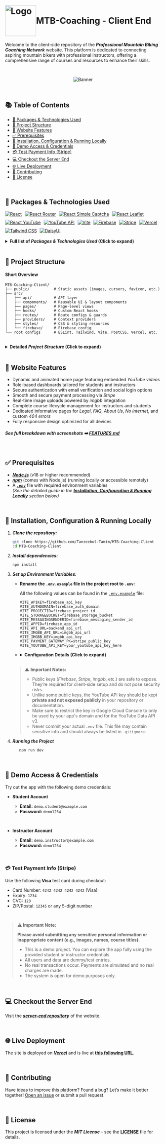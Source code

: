 <h1 style="display: flex; align-items: center;">
    <img src="./documentation/logo.png" alt="Logo" width="100"/>
    <span>MTB-Coaching - Client End</span>
</h1>

Welcome to the client-side repository of the **_Professional Mountain Biking Coaching Network_** website. This platform is dedicated to connecting aspiring mountain bikers with professional instructors, offering a comprehensive range of courses and resources to enhance their skills.

<br>

<p align="center">
   <img src="documentation/doc_banner.png" alt="Banner" />
</p>

<br>

## 📚 Table of Contents

-   [🧰 Packages & Technologies Used](#-packages--technologies-used)
-   [📁 Project Structure](#-project-structure)
-   [🚀 Website Features](#-website-features)
-   [✅ Prerequisites](#-prerequisites)
-   [🔧 Installation, Configuration & Running Locally](#-installation-configuration--running-locally)
-   [🔑 Demo Access & Credentials](#-demo-access--credentials)
-   [💳 Test Payment Info (Stripe)](#-test-payment-info-stripe)
-   [💻 Checkout the Server End](#-checkout-the-server-end)
-   [🌐 Live Deployment](#-live-deployment)
-   [🤝 Contributing](#-contributing)
-   [📄 License](#-license)

<br>

## 🧰 Packages & Technologies Used

<div style="display: flex; gap: 10px; flex-wrap: wrap;">  
   <a href="https://reactjs.org/" target="_blank" rel="noopener noreferrer">
      <img src="https://img.shields.io/badge/React-20232A?style=for-the-badge&logo=react&logoColor=61DAFB" alt="React" />
   </a>

   <a href="https://reactrouter.com/" target="_blank" rel="noopener noreferrer">
    <img src="https://img.shields.io/badge/React_Router-CA4245?style=for-the-badge&logo=react-router&logoColor=white" alt="React Router" />
  </a>  

  <a href="https://www.npmjs.com/package/react-simple-captcha" target="_blank" rel="noopener noreferrer">
   <img src="https://img.shields.io/badge/React_Simple_Captcha-6B7280?style=for-the-badge&logo=react&logoColor=white" alt="React Simple Captcha" />
   </a>

   <a href="https://react-leaflet.js.org/" target="_blank" rel="noopener noreferrer">
   <img src="https://img.shields.io/badge/React_Leaflet-44A4AE?style=for-the-badge&logo=leaflet&logoColor=white" alt="React Leaflet" />
   </a>    

   <a href="https://github.com/timarney/react-youtube" target="_blank" rel="noopener noreferrer">
   <img src="https://img.shields.io/badge/React_Youtube-FF0000?style=for-the-badge&logo=youtube&logoColor=white" alt="React YouTube" />
   </a>

   <a href="https://developers.google.com/youtube/v3" target="_blank" rel="noopener noreferrer">
    <img src="https://img.shields.io/badge/YouTube_API-FF0000?style=for-the-badge&logo=youtube&logoColor=white" alt="YouTube API" />
  </a> 

   <a href="https://vitejs.dev/" target="_blank" rel="noopener noreferrer">
   <img src="https://img.shields.io/badge/Vite-646CFF?style=for-the-badge&logo=vite&logoColor=white" alt="Vite" />
   </a>

   <a href="https://firebase.google.com/" target="_blank" rel="noopener noreferrer">
    <img src="https://img.shields.io/badge/Firebase-FFCA28?style=for-the-badge&logo=firebase&logoColor=black" alt="Firebase" />
  </a>

  <a href="https://stripe.com/" target="_blank" rel="noopener noreferrer">
    <img src="https://img.shields.io/badge/Stripe-635BFF?style=for-the-badge&logo=stripe&logoColor=white" alt="Stripe" />
  </a>

  <a href="https://vercel.com/" target="_blank" rel="noopener noreferrer">
    <img src="https://img.shields.io/badge/Vercel-000000?style=for-the-badge&logo=vercel&logoColor=white" alt="Vercel" />
  </a>  

   <a href="https://tailwindcss.com/" target="_blank" rel="noopener noreferrer">
    <img src="https://img.shields.io/badge/Tailwind_CSS-06B6D4?style=for-the-badge&logo=tailwind-css&logoColor=white" alt="Tailwind CSS" />
  </a>

  <a href="https://daisyui.com/" target="_blank" rel="noopener noreferrer">
    <img src="https://img.shields.io/badge/DaisyUI-5C6BC0?style=for-the-badge&logo=tailwind-css&logoColor=white" alt="DaisyUI" />
  </a>     
</div>

<br>

<details>
   <summary>
      <strong>
         Full list of <i>Packages & Technologies Used</i> (Click to expand)
      </strong>
   </summary>

#### **UI & Styling**

-   **React.js**: Core library for building user interfaces
-   **Tailwind CSS**: Utility-first CSS framework
-   **DaisyUI**: Tailwind CSS components
-   **React Icons**: For icons
-   **React Awesome Slider & Swiper**: For creating sliders
-   **React Simple Typewriter**: For typewriter effects
-   **React Awesome Reveal**: For awesome animations
-   **React Credit Cards**: For displaying interactive credit card forms and previews
-   **React Spinners**: For loading spinner components and indicators

#### **Routing & Navigation**

-   **React Router**: For routing and navigation
-   **React Router HashLink**: For smooth anchor navigation to sections within pages

#### **State & Data Handling**

-   **Environment Variables**: For configuration
-   **Moment**: For date manipulation

#### **Authentication & Security**

-   **Firebase**: For authentication
-   **React Simple Captcha**: For adding simple captcha validation to forms

#### **Payments**

-   **Stripe**: For payment processing

#### **Notifications & Alerts**

-   **SweetAlert2**: For beautiful alerts
-   **React Toastify**: For toast notifications

#### **Maps & Media**

-   **React Leaflet**: For interactive maps
-   **YouTube Data API v3**: For fetching and displaying YouTube video data dynamically
-   **React YouTube**: For embedding and controlling YouTube videos in React components

#### **Build & Deployment**

-   **vite-plugin-pwa**: For enabling Progressive Web App (PWA) features and installability
-   **Vercel**: For seamless and fast deployment of the client-side application

</details>

<br>

## 📁 Project Structure

#### Short Overview

```
MTB-Coaching-Client/
├── public/           # Static assets (images, cursors, favicon, etc.)
├── src/
│   ├── api/          # API layer
│   ├── components/   # Reusable UI & layout components
│   ├── pages/        # Page-level views
│   ├── hooks/        # Custom React hooks
│   ├── routes/       # Route configs & guards
│   ├── providers/    # Context providers
│   ├── styles/       # CSS & styling resources
│   └── firebase/     # Firebase config
└── root configs      # ESLint, Tailwind, Vite, PostCSS, Vercel, etc.
```

<br>

<details>

<summary><strong>Detailed <i>Project Structure</i> (Click to expand)</strong></summary>
<br>

```
MTB-Coaching-Client/
├── src/
│   ├── api/                          # API utility functions (authentication, bookings, and general API calls)
│   ├── components/                   # Organized UI components (layout, pages, skeletons, and reusable UI widgets)
│   │   ├── layout/                   # Main UI Components (Navbar, Footer, SideNav, and Leaflet map integrations)
│   │   ├── pages/                    # Error page & No Internet warning page
│   │   ├── skeletons/                # Skeleton loaders for all UI components
│   │   └── ui/                       # Reusable UI components (toggles, pagination, banners, etc.)
│   │
│   ├── firebase/                     # Firebase configuration for auth and services
│   ├── hooks/                        # Custom React hooks (auth, theme, screen size, etc.)
│   ├── layout/                       # Layout components for route structure (Main & Dashboard)
│   ├── pages/                        # All route-level views, grouped by feature/domain
│   │   ├── AboutUs/                  # Static About page content
│   │   ├── AddClass/                 # Instructor class creation form
│   │   ├── Authentication/           # Login, Register, Instructor Register + shared logic
│   │   ├── Classes/                  # Class listings, cards, and filter logic
│   │   ├── EnrolledClass/            # Student's enrolled class dashboard
│   │   ├── Faq/                      # Static or dynamic FAQ section
│   │   ├── Home/                     # Main homepage – banner, testimonials, popular sections
│   │   ├── Instructors/              # Public instructor directory view
│   │   ├── Legal/                    # Privacy policy, terms & conditions
│   │   ├── MyCourses/                # Instructor's own published classes + enrolled students
│   │   ├── MyProfile/                # Profile page with update/edit capability
│   │   ├── PaymentHistory/           # Record of past transactions for users
│   │   ├── SelectedClasses/          # Cart-like system before enrollment
│   │   │   ├── ...                   # Other files and folders
│   │   │   └── PaymentConfirmation/  # Checkout page + Stripe form, success/fail feedback
│   │   └── SingleInstructorsClasses/ # Detail page showing all classes information of a specific instructor
│   │
│   ├── providers/                    # React context providers (auth, screen size & network status)
│   ├── routes/
│   │   ├── config/                   # Route definitions for main and dashboard views (mainRoutes, dashboardRoutes & router)
│   │   ├── guard/                    # Route-level protection for components (private route & role based route protection)
│   │   └── utils/                    # Route-related utilities (scroll behavior and route tracking)
│   │
│   ├── styles/                       # Centralized theme colors for Tailwind and component styling
│   └── App.jsx                       # Root application component
│
├── public/
│   ├── assets/                       # Static assets used in the app
│   ├── cursors/                      # Custom mouse cursor icons used in the app
│   ├── favicon.png                   # Favicon for the website
│   └── manifest.json                 # PWA manifest file defining app metadata (name, icons, theme color, etc.)
│
├── .env.example                      # Sample environment variable file for local development
├── .eslintrc.cjs                     # ESLint configuration
├── .gitignore                        # Git ignored files and folders
├── FEATURES.md                       # Documentation of implemented features
├── index.html                        # Main HTML file served by Vite
├── LICENSE                           # MIT license for open source distribution
├── package.json                      # Project metadata and dependencies
├── package-lock.json                 # Auto-generated lockfile for npm dependencies
├── postcss.config.js                 # PostCSS setup for Tailwind and plugin usage
├── README.md                         # Project documentation (this file)
├── tailwind.config.js                # Tailwind CSS custom configuration
├── vercel.json                       # Vercel rewrites and deployment rules (SPA routing)
└── vite.config.js                    # Vite build and plugin configuration
```

</details>

<br>

## 🚀 Website Features

-   Dynamic and animated home page featuring embedded _YouTube videos_
-   Role-based dashboards tailored for students and instructors
-   Secure authentication with email verification and social login options
-   Smooth and secure payment processing via _Stripe_
-   Real-time image uploads powered by _imgbb_ integration
-   Complete course lifecycle management for instructors and students
-   Dedicated informative pages for _Legal_, _FAQ_, _About Us_, _No Internet_, and custom _404 errors_
-   Fully responsive design optimized for all devices

##### See full breakdown with screenshots ➡️ [FEATURES.md](./FEATURES.md)

<br>

## ✅ Prerequisites

-   [**_Node.js_**](https://nodejs.org/) (v18 or higher recommended)
-   [**_npm_**](https://www.npmjs.com/) (comes with Node.js) (running locally or accessible remotely)
-   A [**_`.env`_**](./.env.example) file with required environment variables  
    _(See the detailed guide in the [**Installation, Configuration & Running Locally**](#-installation-configuration--running-locally) section below)_

<br>

## 🔧 Installation, Configuration & Running Locally

1.  **_Clone the repository:_**

    ```sh
    git clone https://github.com/Tanzeebul-Tamim/MTB-Coaching-Client
    cd MTB-Coaching-Client
    ```

2.  **_Install dependencies:_**

    ```sh
    npm install
    ```

3.  **_Set up Environment Variables:_**

    -   **Rename the `.env.example` file in the project root to `.env`:**

        All the following values can be found in the [`.env.example`](./.env.example) file:

        ```env
        VITE_APIKEY=firebase_api_key
        VITE_AUTHDOMAIN=firebase_auth_domain
        VITE_PROJECTID=firebase_project_id
        VITE_STORAGEBUCKET=firebase_storage_bucket
        VITE_MESSAGINGSENDERID=firebase_messaging_sender_id
        VITE_APPID=firebase_app_id
        VITE_API_URL=backend_api_url
        VITE_IMGBB_API_URL=imgbb_api_url
        VITE_IMGBB_KEY=imgbb_api_key
        VITE_PAYMENT_GATEWAY_PK=stripe_public_key
        VITE_YOUTUBE_API_KEY=your_youtube_api_key_here
        ```

    -   <details>
         <summary><strong>Configuration Details (Click to expand)</strong></summary>

        -   **Firebase Configuration:**

            -   **`VITE_APIKEY`**: Firebase project's API key
            -   **`VITE_AUTHDOMAIN`**: Firebase project's authentication domain
            -   **`VITE_PROJECTID`**: Firebase project ID
            -   **`VITE_STORAGEBUCKET`**: Firebase project's storage bucket
            -   **`VITE_MESSAGINGSENDERID`**: Firebase messaging sender ID
            -   **`VITE_APPID`**: Firebase app ID
                <br>

        -   **imgbb Configuration:**

            -   **`VITE_IMGBB_API_URL`**: The base URL for [**_imgbb_**](https://imgbb.com/) API for image uploads.
            -   **`VITE_IMGBB_KEY`**: [**_imgbb_**](https://imgbb.com/) API key for image uploads.
                <br>

        -   **Backend API URL:**
            **`VITE_API_URL`**: The base URL for backend API (hosted server for this website).
            For more details about the server, see the [**server GitHub repository**](https://github.com/Tanzeebul-Tamim/MTB-Coaching-Server).
            <br>

        -   **STRIPE PUBLIC KEY:**  
             **`VITE_PAYMENT_GATEWAY_PK`**: [**_Stripe_**](https://stripe.com/) public key for payment processing.
            <br>

        -   **VITE_YOUTUBE_API_KEY**:
        **`VITE_YOUTUBE_API_KEY`**: Your Google Cloud YouTube Data API v3 key used to fetch video data dynamically.
        </details>

      <br>

    > ⚠️ **Important Notes:** <br>
    >
    > -   Public keys (_Firebase_, _Stripe_, _imgbb_, etc.) are safe to expose. They’re required for client-side setup and do not pose security risks.
    > -   Unlike some public keys, the YouTube API key should be kept **private and not exposed publicly** in your repository or documentation. <br>
    > -   Make sure to restrict the key in Google Cloud Console to only be used by your app's domain and for the YouTube Data API v3. <br>
    > -   Never commit your actual `.env` file. This file may contain sensitive info and should always be listed in `.gitignore`.

4.  **_Running the Project_**

    ```sh
       npm run dev
    ```

<br>

## 🔑 Demo Access & Credentials

Try out the app with the following demo credentials:

-   **Student Account**

    -   **Email:** `demo.student@example.com`
    -   **Password:** `demo1234`

<br>

-   **Instructor Account**

    -   **Email:** `demo.instructor@example.com`
    -   **Password:** `demo1234`

<br>

### 💳 Test Payment Info (Stripe)

Use the following **Visa** test card during checkout:

-   Card Number: `4242 4242 4242 4242` (Visa)
-   Expiry: `1234`
-   CVC: `123`
-   ZIP/Postal: `12345` or any 5-digit number

<br>

> **⚠️ Important Note:** <br>
>
> **Please avoid submitting any sensitive personal information or inappropriate content (e.g., images, names, course titles).**
>
> -   This is a demo project. You can explore the app fully using the provided student or instructor credentials.
> -   All users and data are dummy/test entries.
> -   No real transactions occur. Payments are simulated and no real charges are made.
> -   The system is open for demo purposes only.

<br>

## 💻 Checkout the Server End

Visit the [**_server-end repository_**](https://github.com/Tanzeebul-Tamim/MTB-Coaching-Server) of the website.

<br>

## 🌐 Live Deployment

The site is deployed on [**_Vercel_**](https://vercel.com/) and is live at [**this following URL**](https://mtbcoachingnetwork.vercel.app/).

<br>

## 🤝 Contributing

Have ideas to improve this platform? Found a bug?
Let’s make it better together! [Open an issue](https://github.com/Tanzeebul-Tamim/MTB-Coaching-Client/issues) or submit a pull request.

<br>

## 📄 License

This project is licensed under the **_MIT License_** - see the [**LICENSE**](LICENSE) file for details.
